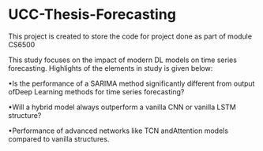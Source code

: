 # UCC-Thesis-Forecasting
This project is created to store the code for project done as part of module CS6500

This study focuses on the impact of modern DL models on time series forecasting. Highlights of the elements in study is given below:

  •Is the performance of a SARIMA method significantly different from output ofDeep Learning methods for time series forecasting?
  
  •Will a hybrid model always outperform a vanilla CNN or vanilla LSTM structure?
  
  •Performance of advanced networks like TCN andAttention models compared to vanilla structures.
  

